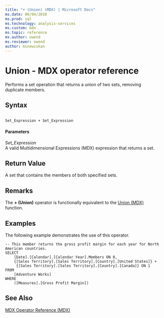 ```yaml
---
title: "+ (Union) (MDX) | Microsoft Docs"
ms.date: 06/04/2018
ms.prod: sql
ms.technology: analysis-services
ms.custom: mdx
ms.topic: reference
ms.author: owend
ms.reviewer: owend
author: minewiskan
---
```

# Union - MDX operator reference


  Performs a set operation that returns a union of two sets, removing duplicate members.  
  
## Syntax  
  
```  
  
Set_Expression + Set_Expression      
```  
  
#### Parameters  
 *Set_Expression*  
 A valid Multidimensional Expressions (MDX) expression that returns a set.  
  
## Return Value  
 A set that contains the members of both specified sets.  
  
## Remarks  
 The **+ (Union)** operator is functionally equivalent to the [Union  &#40;MDX&#41;](../mdx/union-mdx.md) function.  
  
## Examples  
 The following example demonstrates the use of this operator.  
  
```  
-- This member returns the gross profit margin for each year for North American countries.  
SELECT   
    [Date].[Calendar].[Calendar Year].Members ON 0,  
    {[Sales Territory].[Sales Territory].[Country].[United States]} +  
     {[Sales Territory].[Sales Territory].[Country].[Canada]} ON 1  
FROM  
    [Adventure Works]  
WHERE  
    ([Measures].[Gross Profit Margin])  
```  
  
## See Also  
 [MDX Operator Reference &#40;MDX&#41;](../mdx/mdx-operator-reference-mdx.md)  
  
  
